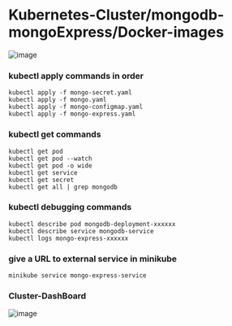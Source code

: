 # Kubernetes-Cluster/mongodb-mongoExpress/Docker-images
![image](https://user-images.githubusercontent.com/66872323/178170443-19d86673-7d1c-415b-9ccf-22dd16c9033d.png)


### kubectl apply commands in order
    
    kubectl apply -f mongo-secret.yaml
    kubectl apply -f mongo.yaml
    kubectl apply -f mongo-configmap.yaml 
    kubectl apply -f mongo-express.yaml

### kubectl get commands

    kubectl get pod
    kubectl get pod --watch
    kubectl get pod -o wide
    kubectl get service
    kubectl get secret
    kubectl get all | grep mongodb

### kubectl debugging commands

    kubectl describe pod mongodb-deployment-xxxxxx
    kubectl describe service mongodb-service
    kubectl logs mongo-express-xxxxxx

### give a URL to external service in minikube

    minikube service mongo-express-service

### Cluster-DashBoard

![image](https://user-images.githubusercontent.com/66872323/178170616-c98be734-ed2f-4811-8ac4-a9858846b1b0.png)
